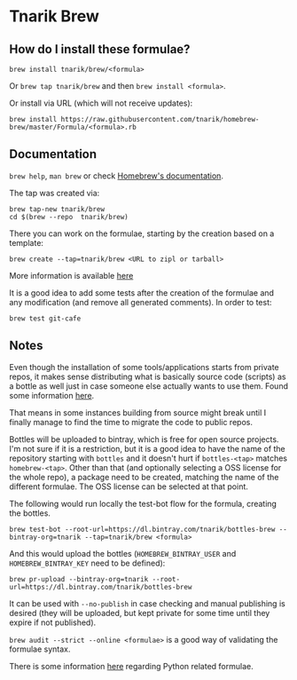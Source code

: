 # Tnarik Brew

## How do I install these formulae?
`brew install tnarik/brew/<formula>`

Or `brew tap tnarik/brew` and then `brew install <formula>`.

Or install via URL (which will not receive updates):

```
brew install https://raw.githubusercontent.com/tnarik/homebrew-brew/master/Formula/<formula>.rb
```

## Documentation
`brew help`, `man brew` or check [Homebrew's documentation](https://docs.brew.sh).


The tap was created via:

```
brew tap-new tnarik/brew
cd $(brew --repo  tnarik/brew)
```

There you can work on the formulae, starting by the creation based on a template:

```
brew create --tap=tnarik/brew <URL to zipl or tarball>
```

More information is available [here](https://docs.brew.sh/Formula-Cookbook)

It is a good idea to add some tests after the creation of the formulae and any modification (and remove all generated comments). In order to test:

```
brew test git-cafe
```

## Notes
Even though the installation of some tools/applications starts from private repos, it makes sense distributing what is basically source code (scripts) as a bottle as well just in case someone else actually wants to use them. Found some information [here](https://jonathanchang.org/blog/maintain-your-own-homebrew-repository-with-binary-bottles/).

That means in some instances building from source might break until I finally manage to find the time to migrate the code to public repos.

Bottles will be uploaded to bintray, which is free for open source projects. I'm not sure if it is a restriction, but it is a good idea to have the name of the repository starting with `bottles` and it doesn't hurt if `bottles-<tap>` matches `homebrew-<tap>`.
Other than that (and optionally selecting a OSS license for the whole repo), a package need to be created, matching the name of the different formulae. The OSS license can be selected at that point.

The following would run locally the test-bot flow for the formula, creating the bottles.

```
brew test-bot --root-url=https://dl.bintray.com/tnarik/bottles-brew --bintray-org=tnarik --tap=tnarik/brew <formula>
```

And this would upload the bottles (`HOMEBREW_BINTRAY_USER` and `HOMEBREW_BINTRAY_KEY` need to be defined):

```
brew pr-upload --bintray-org=tnarik --root-url=https://dl.bintray.com/tnarik/bottles-brew
```

It can be used with `--no-publish` in case checking and manual publishing is desired (they will be uploaded, but kept private for some time until they expire if not published).


`brew audit --strict --online <formulae>` is a good way of validating the formulae syntax.

There is some information [here](https://docs.brew.sh/Python-for-Formula-Authors) regarding Python related formulae.
